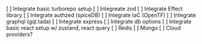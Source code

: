 [ ] Integrate basic turborepo setup
[ ] Integreate zod
[ ] Integrate Effect library
[ ] Integrate authzed (spiceDB)
[ ] Integrate IaC (OpenTF)
[ ] Integrate graphql (gql.tada)
[ ] Integrate express
[ ] Integrate db options
[ ] Integrate basic react setup w/ zustand, react query
[ ] Redis
[ ] Mongo
[ ] Cloud providers?
